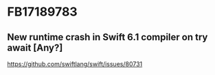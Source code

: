 # FB17189783

## New runtime crash in Swift 6.1 compiler on try await [Any?]

https://github.com/swiftlang/swift/issues/80731
